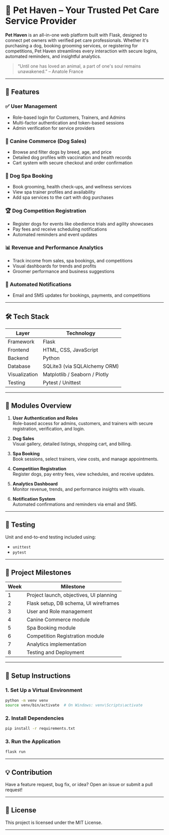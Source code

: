 # 🐾 Pet Haven – Your Trusted Pet Care Service Provider

**Pet Haven** is an all-in-one web platform built with Flask, designed to connect pet owners with verified pet care professionals. Whether it's purchasing a dog, booking grooming services, or registering for competitions, Pet Haven streamlines every interaction with secure logins, automated reminders, and insightful analytics.

> “Until one has loved an animal, a part of one's soul remains unawakened.” – Anatole France

---

## 🚀 Features

### ✅ User Management
- Role-based login for Customers, Trainers, and Admins
- Multi-factor authentication and token-based sessions
- Admin verification for service providers

### 🐶 Canine Commerce (Dog Sales)
- Browse and filter dogs by breed, age, and price
- Detailed dog profiles with vaccination and health records
- Cart system with secure checkout and order confirmation

### 🛁 Dog Spa Booking
- Book grooming, health check-ups, and wellness services
- View spa trainer profiles and availability
- Add spa services to the cart with dog purchases

### 🏆 Dog Competition Registration
- Register dogs for events like obedience trials and agility showcases
- Pay fees and receive scheduling notifications
- Automated reminders and event updates

### 📊 Revenue and Performance Analytics
- Track income from sales, spa bookings, and competitions
- Visual dashboards for trends and profits
- Groomer performance and business suggestions

### 🔔 Automated Notifications
- Email and SMS updates for bookings, payments, and competitions

---

## 🛠️ Tech Stack

| Layer        | Technology                     |
|--------------|--------------------------------|
| Framework    | Flask                          |
| Frontend     | HTML, CSS, JavaScript          |
| Backend      | Python                         |
| Database     | SQLite3 (via SQLAlchemy ORM)   |
| Visualization| Matplotlib / Seaborn / Plotly  |
| Testing      | Pytest / Unittest              |

---

## 🧱 Modules Overview

1. **User Authentication and Roles**  
   Role-based access for admins, customers, and trainers with secure registration, verification, and login.

2. **Dog Sales**  
   Visual gallery, detailed listings, shopping cart, and billing.

3. **Spa Booking**  
   Book sessions, select trainers, view costs, and manage appointments.

4. **Competition Registration**  
   Register dogs, pay entry fees, view schedules, and receive updates.

5. **Analytics Dashboard**  
   Monitor revenue, trends, and performance insights with visuals.

6. **Notification System**  
   Automated confirmations and reminders via email and SMS.

---

## 🧪 Testing

Unit and end-to-end testing included using:
- `unittest`
- `pytest`

---

## 📅 Project Milestones

| Week | Milestone                                 |
|------|--------------------------------------------|
| 1    | Project launch, objectives, UI planning    |
| 2    | Flask setup, DB schema, UI wireframes      |
| 3    | User and Role management                   |
| 4    | Canine Commerce module                     |
| 5    | Spa Booking module                         |
| 6    | Competition Registration module            |
| 7    | Analytics implementation                   |
| 8    | Testing and Deployment                     |

---

## 📂 Setup Instructions

### 1. Set Up a Virtual Environment

```bash
python -m venv venv
source venv/bin/activate  # On Windows: venv\Scripts\activate
```

### 2. Install Dependencies

```bash
pip install -r requirements.txt
```

### 3. Run the Application

```bash
flask run
```

---

## 💡 Contribution

Have a feature request, bug fix, or idea? Open an issue or submit a pull request!

---

## 📜 License

This project is licensed under the MIT License.

---




